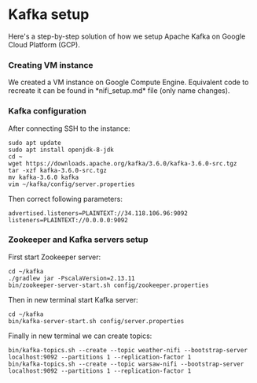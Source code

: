 <h1>Kafka setup</h1>

Here's a step-by-step solution of how we setup Apache Kafka on Google Cloud Platform (GCP).

<h3> Creating VM instance </h3>
We created a VM instance on Google Compute Engine. Equivalent code to recreate it can be found in *nifi_setup.md* file (only name changes).

<h3>Kafka configuration</h3>
After connecting SSH to the instance:

```
sudo apt update
sudo apt install openjdk-8-jdk
cd ~
wget https://downloads.apache.org/kafka/3.6.0/kafka-3.6.0-src.tgz
tar -xzf kafka-3.6.0-src.tgz
mv kafka-3.6.0 kafka
vim ~/kafka/config/server.properties
```

Then correct following parameters:

```
advertised.listeners=PLAINTEXT://34.118.106.96:9092
listeners=PLAINTEXT://0.0.0.0:9092
```
<h3> Zookeeper and Kafka servers setup</h3>

First start Zookeeper server:

```
cd ~/kafka
./gradlew jar -PscalaVersion=2.13.11
bin/zookeeper-server-start.sh config/zookeeper.properties
```

Then in new terminal start Kafka server:

```
cd ~/kafka
bin/kafka-server-start.sh config/server.properties
```

Finally in new terminal we can create topics:

```
bin/kafka-topics.sh --create --topic weather-nifi --bootstrap-server localhost:9092 --partitions 1 --replication-factor 1
bin/kafka-topics.sh --create --topic warsaw-nifi --bootstrap-server localhost:9092 --partitions 1 --replication-factor 1
```
